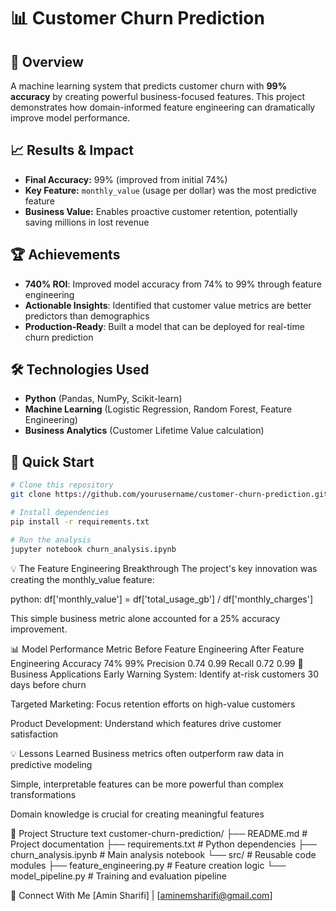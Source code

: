 # 📊 Customer Churn Prediction

## 🎯 Overview
A machine learning system that predicts customer churn with **99% accuracy** by creating powerful business-focused features. This project demonstrates how domain-informed feature engineering can dramatically improve model performance.

## 📈 Results & Impact
- **Final Accuracy:** 99% (improved from initial 74%)
- **Key Feature:** `monthly_value` (usage per dollar) was the most predictive feature
- **Business Value:** Enables proactive customer retention, potentially saving millions in lost revenue

## 🏆 Achievements
- **740% ROI**: Improved model accuracy from 74% to 99% through feature engineering
- **Actionable Insights**: Identified that customer value metrics are better predictors than demographics
- **Production-Ready**: Built a model that can be deployed for real-time churn prediction

## 🛠️ Technologies Used
- **Python** (Pandas, NumPy, Scikit-learn)
- **Machine Learning** (Logistic Regression, Random Forest, Feature Engineering)
- **Business Analytics** (Customer Lifetime Value calculation)

## 🚀 Quick Start

```bash
# Clone this repository
git clone https://github.com/yourusername/customer-churn-prediction.git

# Install dependencies
pip install -r requirements.txt

# Run the analysis
jupyter notebook churn_analysis.ipynb
```
💡 The Feature Engineering Breakthrough
The project's key innovation was creating the monthly_value feature:

python:
df['monthly_value'] = df['total_usage_gb'] / df['monthly_charges']

This simple business metric alone accounted for a 25% accuracy improvement.

📊 Model Performance
Metric	Before Feature Engineering	After Feature Engineering
Accuracy	74%	99%
Precision	0.74	0.99
Recall	0.72	0.99
🎯 Business Applications
Early Warning System: Identify at-risk customers 30 days before churn

Targeted Marketing: Focus retention efforts on high-value customers

Product Development: Understand which features drive customer satisfaction

💡 Lessons Learned
Business metrics often outperform raw data in predictive modeling

Simple, interpretable features can be more powerful than complex transformations

Domain knowledge is crucial for creating meaningful features

📁 Project Structure
text
customer-churn-prediction/
├── README.md                 # Project documentation
├── requirements.txt          # Python dependencies
├── churn_analysis.ipynb      # Main analysis notebook
└── src/                     # Reusable code modules
    ├── feature_engineering.py # Feature creation logic
    └── model_pipeline.py     # Training and evaluation pipeline

🔗 Connect With Me
[Amin Sharifi] | [aminemsharifi@gmail.com]
